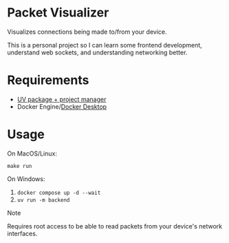# Packet Visualizer

Visualizes connections being made to/from your device.

This is a personal project so I can learn some frontend development, understand web sockets, and understanding networking better.

# Requirements

- [UV package + project manager](https://docs.astral.sh/uv/getting-started/installation/)
- Docker Engine/[Docker Desktop](https://docs.docker.com/desktop/)

# Usage

On MacOS/Linux:

```
make run
```

On Windows:

1. `docker compose up -d --wait`
2. `uv run -m backend`


> [!NOTE]
>  Requires root access to be able to read packets from your device's network interfaces.
